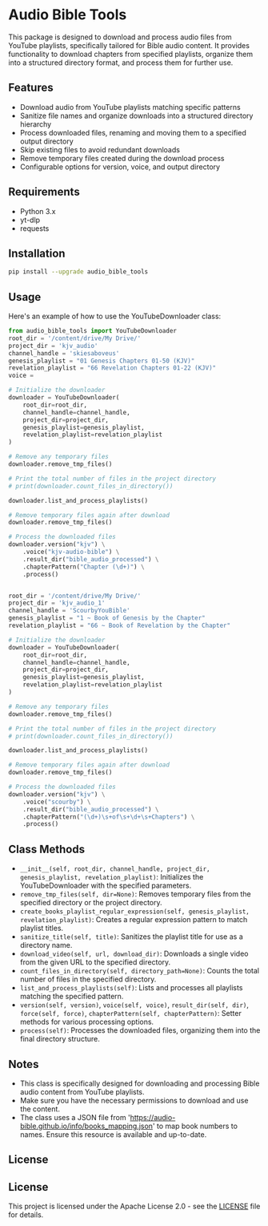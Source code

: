 # Audio Bible Tools


This package is designed to download and process audio files from YouTube playlists, specifically tailored for Bible audio content. It provides functionality to download chapters from specified playlists, organize them into a structured directory format, and process them for further use.

## Features

- Download audio from YouTube playlists matching specific patterns
- Sanitize file names and organize downloads into a structured directory hierarchy
- Process downloaded files, renaming and moving them to a specified output directory
- Skip existing files to avoid redundant downloads
- Remove temporary files created during the download process
- Configurable options for version, voice, and output directory

## Requirements

- Python 3.x
- yt-dlp
- requests

## Installation

```bash
pip install --upgrade audio_bible_tools
```

## Usage

Here's an example of how to use the YouTubeDownloader class:

```python
from audio_bible_tools import YouTubeDownloader 
root_dir = '/content/drive/My Drive/'
project_dir = 'kjv_audio'
channel_handle = 'skiesaboveus'
genesis_playlist = "01 Genesis Chapters 01-50 (KJV)"
revelation_playlist = "66 Revelation Chapters 01-22 (KJV)"
voice = 

# Initialize the downloader
downloader = YouTubeDownloader(
    root_dir=root_dir,
    channel_handle=channel_handle,
    project_dir=project_dir,
    genesis_playlist=genesis_playlist,
    revelation_playlist=revelation_playlist
)

# Remove any temporary files
downloader.remove_tmp_files()

# Print the total number of files in the project directory
# print(downloader.count_files_in_directory())

downloader.list_and_process_playlists()

# Remove temporary files again after download
downloader.remove_tmp_files()

# Process the downloaded files
downloader.version("kjv") \
    .voice("kjv-audio-bible") \
    .result_dir("bible_audio_processed") \
    .chapterPattern("Chapter (\d+)") \
    .process()
```

```python

root_dir = '/content/drive/My Drive/'
project_dir = 'kjv_audio_1'
channel_handle = 'ScourbyYouBible'
genesis_playlist = "1 ~ Book of Genesis by the Chapter"
revelation_playlist = "66 ~ Book of Revelation by the Chapter"

# Initialize the downloader
downloader = YouTubeDownloader(
    root_dir=root_dir,
    channel_handle=channel_handle,
    project_dir=project_dir,
    genesis_playlist=genesis_playlist,
    revelation_playlist=revelation_playlist
)

# Remove any temporary files
downloader.remove_tmp_files()

# Print the total number of files in the project directory
# print(downloader.count_files_in_directory())

downloader.list_and_process_playlists()

# Remove temporary files again after download
downloader.remove_tmp_files()

# Process the downloaded files
downloader.version("kjv") \
    .voice("scourby") \
    .result_dir("bible_audio_processed") \
    .chapterPattern("(\d+)\s+of\s+\d+\s+Chapters") \
    .process()
```

## Class Methods

- `__init__(self, root_dir, channel_handle, project_dir, genesis_playlist, revelation_playlist)`: Initializes the YouTubeDownloader with the specified parameters.
- `remove_tmp_files(self, dir=None)`: Removes temporary files from the specified directory or the project directory.
- `create_books_playlist_regular_expression(self, genesis_playlist, revelation_playlist)`: Creates a regular expression pattern to match playlist titles.
- `sanitize_title(self, title)`: Sanitizes the playlist title for use as a directory name.
- `download_video(self, url, download_dir)`: Downloads a single video from the given URL to the specified directory.
- `count_files_in_directory(self, directory_path=None)`: Counts the total number of files in the specified directory.
- `list_and_process_playlists(self)`: Lists and processes all playlists matching the specified pattern.
- `version(self, version)`, `voice(self, voice)`, `result_dir(self, dir)`, `force(self, force)`, `chapterPattern(self, chapterPattern)`: Setter methods for various processing options.
- `process(self)`: Processes the downloaded files, organizing them into the final directory structure.

## Notes

- This class is specifically designed for downloading and processing Bible audio content from YouTube playlists.
- Make sure you have the necessary permissions to download and use the content.
- The class uses a JSON file from 'https://audio-bible.github.io/info/books_mapping.json' to map book numbers to names. Ensure this resource is available and up-to-date.

## License

## License

This project is licensed under the Apache License 2.0 - see the [LICENSE](LICENSE) file for details.
